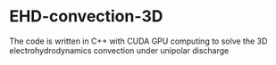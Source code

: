 # EHD-convection-3D
The code is written in C++ with CUDA GPU computing to solve the 3D electrohydrodynamics convection under unipolar discharge 
